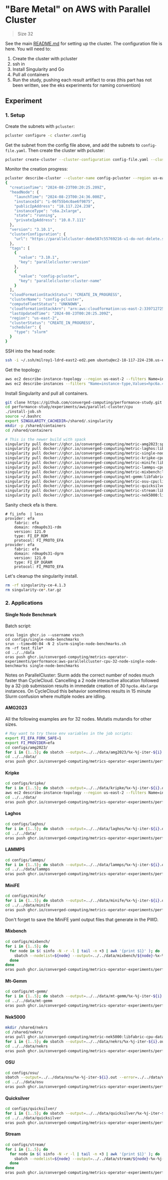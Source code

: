 # "Bare Metal" on AWS with Parallel Cluster

> Size 32

See the main [README.md](../) for setting up the cluster. The configuration file is here.
You will need to:

1. Create the cluster with pcluster
2. ssh in
3. Install Singularity and Go
4. Pull all containers
5. Run the study, pushing each result artifact to oras (this part has not been written, see the eks experiments for naming convention)


## Experiment

### 1. Setup

Create the subnets with `pcluster`:
```bash
pcluster configure -c cluster.config
```
Get the subnet from the config file above, and add the subnets to `config-file.yaml`. Then create the cluster with pcluster:
```bash
pcluster create-cluster --cluster-configuration config-file.yaml --cluster-name config-pcluster --region us-east-2 
```
Monitor the creation progress:
```bash
pcluster describe-cluster --cluster-name config-pcluster --region us-east-2
{
  "creationTime": "2024-08-23T00:20:25.209Z",
  "headNode": {
    "launchTime": "2024-08-23T00:24:36.000Z",
    "instanceId": "i-06f55b4c0ae6f9875",
    "publicIpAddress": "18.117.224.238",
    "instanceType": "c6a.2xlarge",
    "state": "running",
    "privateIpAddress": "10.0.7.111"
  },
  "version": "3.10.1",
  "clusterConfiguration": {
    "url": "https://parallelcluster-debe587c55769216-v1-do-not-delete.s3.us-east-2.amazonaws.com/parallelcluster/3.10.1/clusters/config-pcluster-wux6ofn2cwdnc8bh/configs/cluster-config.yaml?versionId=kVSLNiOZNfo5V2czATECaEGPqWtly9pB&X-Amz-Algorithm=AWS4-HMAC-SHA256&X-Amz-Credential=ASIAU6GDU2KJGFFTCLGH%2F20240823%2Fus-east-2%2Fs3%2Faws4_request&X-Amz-Date=20240823T002442Z&X-Amz-Expires=3600&X-Amz-SignedHeaders=host&X-Amz-Security-Token=IQoJb3JpZ2luX2VjEJD%2F%2F%2F%2F%2F%2F%2F%2F%2F%2FwEaCXVzLWVhc3QtMiJHMEUCIQCZvHihW1kNDjCMJvKXTabPpdjHwN3M%2F49zKOxTOPmpyAIgWtAy8m6yLhmMMtT0NkdYIk8e5KNYXgwwiHNWleS5g9kq8gIImf%2F%2F%2F%2F%2F%2F%2F%2F%2F%2FARAAGgwzMzk3MTI3MjU2NTAiDOzcmsKzmlBxlc%2BONSrGAnaiKqwEqlZmTz4hDNNnAIWJdzDH7kqcfJTF3EKf32YRv8ONIP82AVXS5ythMbibg3ThTE3e84snxJfRLqBBClDbwMA98Vuu84J0dXZqmijKtACOGbze5lPpaYYmByJR1ErMq8cEFDaLq%2B7fkjEZJo6B%2F5InGFCWSKFEg22Pxf9riAnVaB9fdHTnlk5V6NQew6PxMdNhGjSskUVZMh%2Bj9nUjMWKE1orTuaofwBxeVCVIogmDPdWdCsABp9T7qmpnqYSEdRmiLdioCdkBtT2%2BE6y6wGys4X8aifyIy%2BCRVc3Xb%2FH0WabY9C%2F4c2xVP6GmyK0bG7y1z1XvDuhcl55Ao7yF4ZcipsEWClT9ZZU%2BncHpbocg%2FS09lTP04bstsxBj7Lo0Gsu4yuzPNpj%2BPiU8QfPEvLsU3Tsiv7p9UsS9o%2Fsdz8gJaeECMK36nrYGOocCckXrFqkaOCqL8nDIaWE7OF6el1Rz7iodOTYAir%2FEcrZUt%2BDSWmFn6G2U4vcbANtktQHBsUSpT4S7eOwC6lZMoQW9Q9UlY6sOsvZwXrhDd5coVoUbxuMPk1JHLNnIy60ijHd9xd6tRNn1CjEzY80wgI0bshIInPj9JKk6O9NM0TEG61u8xExATipSSgIbijcIGB87COy9nbF0Oif9w7BsKxdypoIyRf0ZbRrzuLmNFXc2Gj86ElmYHy7BuoZ1KcIPHgFrPZzyy%2FKU5kEjA%2FefyXErNgcW4ewh36lqBwvNgUeJDIAHxBwttKTq%2BpujAhsR0h7hmPMNbO6mIImvrossHYRkYDsP4L4%3D&X-Amz-Signature=61c625e162ca2ce91e2237bacaef2ee6374138ae250b37806c825499fa60f9e5"
  },
  "tags": [
    {
      "value": "3.10.1",
      "key": "parallelcluster:version"
    },
    {
      "value": "config-pcluster",
      "key": "parallelcluster:cluster-name"
    }
  ],
  "cloudFormationStackStatus": "CREATE_IN_PROGRESS",
  "clusterName": "config-pcluster",
  "computeFleetStatus": "UNKNOWN",
  "cloudformationStackArn": "arn:aws:cloudformation:us-east-2:339712725650:stack/config-pcluster/7e12bff0-60e5-11ef-b767-02a11e3472ff",
  "lastUpdatedTime": "2024-08-23T00:20:25.209Z",
  "region": "us-east-2",
  "clusterStatus": "CREATE_IN_PROGRESS",
  "scheduler": {
    "type": "slurm"
  }
}
```

SSH into the head node:
```bash
ssh -i ~/.ssh/milroy1-ldrd-east2-ed2.pem ubuntu@ec2-18-117-224-238.us-east-2.compute.amazonaws.com -o PubkeyAcceptedKeyTypes=ssh-ed25519 -o IgnoreUnknown=UseKeychain
```

Get the topology:

```bash
aws ec2 describe-instance-topology --region us-east-2 --filters Name=instance-type,Values=hpc6a.48xlarge --filters Name=tag-key,Values=cluster-tag-value > topology-size32.json
aws ec2 describe-instances --filters "Name=instance-type,Values=hpc6a.48xlarge" --region us-east-2 > instances-size32.json
```

Install Singularity and pull all containers.

```bash
git clone https://github.com/converged-computing/performance-study.git
cd performance-study/experiments/aws/parallel-cluster/cpu
./install-job.sh
source ~/.bashrc
export SINGULARITY_CACHEDIR=/shared/.singularity
mkdir -p /shared/containers
cd /shared/containers

# This is the newer build with spack
singularity pull docker://ghcr.io/converged-computing/metric-amg2023:spack-slim-cpu-int64-zen3 || true && \
singularity pull docker://ghcr.io/converged-computing/metric-laghos:libfabric-cpu-zen4 || true && \
singularity pull docker://ghcr.io/converged-computing/metric-single-node:cpu-zen4-tmpfile || true && \
singularity pull docker://ghcr.io/converged-computing/metric-kripke-cpu:libfabric-zen4 || true && \
singularity pull docker://ghcr.io/converged-computing/metric-minife:libfabric-cpu-zen4 || true && \
singularity pull docker://ghcr.io/converged-computing/metric-lammps-cpu:zen4-reax || true && \
singularity pull docker://ghcr.io/converged-computing/metric-mixbench:libfabric-cpu || true && \
singularity pull docker://ghcr.io/converged-computing/mt-gemm:libfabric-cpu-zen4 || true && \
singularity pull docker://ghcr.io/converged-computing/metric-osu-cpu:libfabric-zen4 || true && \
singularity pull docker://ghcr.io/converged-computing/metric-quicksilver-cpu:libfabric-zen4 || true && \
singularity pull docker://ghcr.io/converged-computing/metric-stream:libfabric-cpu-zen4 || true &&
singularity pull docker://ghcr.io/converged-computing/metric-nek5000:libfabric-cpu-data
```

Sanity check efa is there.

```
# fi_info  | less
provider: efa
    fabric: efa
    domain: rdmap0s31-rdm
    version: 121.0
    type: FI_EP_RDM
    protocol: FI_PROTO_EFA
provider: efa
    fabric: efa
    domain: rdmap0s31-dgrm
    version: 121.0
    type: FI_EP_DGRAM
    protocol: FI_PROTO_EFA
```

Let's cleanup the singularity install.

```bash
rm -rf singularity-ce-4.1.3
rm singularity-ce*.tar.gz
```

### 2. Applications

#### Single Node Benchmark

Batch script:

```console
oras login ghcr.io --username vsoch
cd configs/single-node-benchmarks
srun --time=00:04 -N 2 slurm-single-node-benchmarks.sh
rm -rf test_file*
cd ../../data
oras push ghcr.io/converged-computing/metrics-operator-experiments/performance:aws-parallelcluster-cpu-32-node-single-node-benchmarks single-node-benchmarks
```

Notes on ParallelCluster: Slurm adds the correct number of nodes much faster than CycleCloud. Cancelling a 2 node interactive allocation followed by a 32-job submission results in immedate creation of 30 `hpc6a.48xlarge` instances. On CycleCloud this behavior sometimes results in 15 minute Slurm confusion where multiple nodes are idling.

#### AMG2023

All the following examples are for 32 nodes. Mutatis mutandis for other sizes.

```bash
# May want to try these env variables in the job scripts:
export FI_EFA_FORK_SAFE=1
export FI_PROVIDER=efa
cd configs/amg2023/
for i in {1..5}; do sbatch --output=../../data/amg2023/%x-%j-iter-${i}.out --error=../../data/amg2023/%x-%j-iter-${i}.err slurm-amg-32n.sh; done
cd ../../data/
oras push ghcr.io/converged-computing/metrics-operator-experiments/performance:aws-parallelcluster-cpu-32-node-amg2023 amg2023
```


#### Kripke

```bash
cd configs/kripke/
for i in {1..5}; do sbatch --output=../../data/kripke/%x-%j-iter-${i}.out --error=../../data/kripke/%x-%j-iter-${i}.err slurm-kripke-32n.sh; done
aws ec2 describe-instance-topology --region us-east-2 --filters Name=instance-type,Values=hpc6a.48xlarge --filters Name=tag-key,Values=cluster-tag-value > topology-size-32-kripke.json
cd ../../data/
oras push ghcr.io/converged-computing/metrics-operator-experiments/performance:aws-parallelcluster-cpu-32-node-kripke kripke
```

#### Laghos

```bash
cd configs/laghos/
for i in {1..5}; do sbatch --output=../../data/laghos/%x-%j-iter-${i}.out --error=../../data/laghos/%x-%j-iter-${i}.err slurm-laghos-32n.sh; done
cd ../../data/
oras push ghcr.io/converged-computing/metrics-operator-experiments/performance:aws-parallelcluster-cpu-32-node-laghos laghos
```

#### LAMMPS

```bash
cd configs/lammps/
for i in {1..5}; do sbatch --output=../../data/lammps/%x-%j-iter-${i}.out --error=../../data/lammps/%x-%j-iter-${i}.err slurm-lammps-32n.sh; done
cd ../../data/lammps
oras push ghcr.io/converged-computing/metrics-operator-experiments/performance:aws-parallelcluster-cpu-32node-lammps lammps
```

#### MiniFE

```bash
cd configs/minife/
for i in {1..5}; do sbatch --output=../../data/minife/%x-%j-iter-${i}.out --error=../../data/minife/%x-%j-iter-${i}.err slurm-minife-32n.sh; done
cd ../../data/minife
oras push ghcr.io/converged-computing/metrics-operator-experiments/performance:aws-parallelcluster-cpu-32node-minife minife
```

Don't forget to save the MiniFE yaml output files that generate in the PWD.

#### Mixbench

```bash
cd configs/mixbench/
for i in {1..5}; do 
  for node in $( sinfo -N -r -l | tail -n +3 | awk '{print $1}' ); do 
    sbatch --nodelist=${node} --output=../../data/mixbench/${node}-%x-%j-iter-${i}.out --error=../../data/mixbench/%x-%j-iter-${i}.err slurm-mixbench-1n.sh
  done
done
oras push ghcr.io/converged-computing/metrics-operator-experiments/performance:aws-parallelcluster-cpu-32node-mixbench mixbench
```

#### Mt-Gemm

```bash
cd configs/mt-gemm/
for i in {1..5}; do sbatch --output=../../data/mt-gemm/%x-%j-iter-${i}.out --error=../../data/mt-gemm/%x-%j-iter-${i}.err slurm-mt-gemm-32n.sh; done
cd ../../data/mt-gemm
oras push ghcr.io/converged-computing/metrics-operator-experiments/performance:aws-parallelcluster-cpu-32node-mt-gemm mt-gemm
```

#### Nek5000

```bash
mkdir /shared/nekrs
cd /shared/nekrs/
oras pull ghcr.io/converged-computing/metric-nek5000:libfabric-cpu-data
for i in {1..5}; do sbatch --output=../../data/nekrs/%x-%j-iter-${i}.out --error=../../data/nekrs/%x-%j-iter-${i}.err slurm-nekrs-32n.sh; done
cd ../../data/nekrs
oras push ghcr.io/converged-computing/metrics-operator-experiments/performance:aws-parallelcluster-cpu-32node-nekrs nekrs
```

#### OSU

```bash
cd configs/osu/
sbatch --output=../../data/osu/%x-%j-iter-${i}.out --error=../../data/osu/%x-%j-iter-${i}.err slurm-osu-32n.sh
cd ../../data/osu
oras push ghcr.io/converged-computing/metrics-operator-experiments/performance:aws-parallelcluster-cpu-32node-osu osu
```

#### Quicksilver

```bash
cd configs/quicksilver/
for i in {1..5}; do sbatch --output=../../data/quicksilver/%x-%j-iter-${i}.out --error=../../data/quicksilver/%x-%j-iter-${i}.err slurm-quicksilver-32n.sh; done
cd ../../data/quicksilver
oras push ghcr.io/converged-computing/metrics-operator-experiments/performance:aws-parallelcluster-cpu-32node-quicksilver quicksilver
```

#### Stream

```bash
cd configs/stream/
for i in {1..5}; do 
  for node in $( sinfo -N -r -l | tail -n +3 | awk '{print $1}' ); do 
    sbatch --nodelist=${node} --output=../../data/stream/${node}-%x-%j-iter-${i}.out --error=../../data/stream/%x-%j-iter-${i}.err slurm-stream-1n.sh
  done
done
oras push ghcr.io/converged-computing/metrics-operator-experiments/performance:aws-parallelcluster-cpu-32node-stream stream
```

